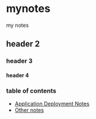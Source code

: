 # mynotes
my notes

## header 2
### header 3
#### header 4

### table of contents

-  [Application Deployment Notes](./deployment.md)
-  [Other notes](./othernotes.md)
